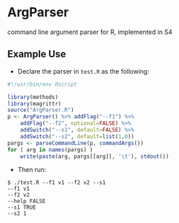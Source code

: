 # ArgParser
command line argument parser for R, implemented in S4

## Example Use
+ Declare the parser in `test.R` as the following:
```R
#!/usr/bin/env Rscript

library(methods)
library(magrittr)
source("ArgParser.R")
p <- ArgParser() %>% addFlag("--f1") %>%
    addFlag("--f2", optional=FALSE) %>%
    addSwitch("--s1", default=FALSE) %>%
    addSwitch("--s2", default=list(1,0))
pargs <- parseCommandLine(p, commandArgs())
for ( arg in names(pargs) )
    write(paste(arg, pargs[[arg]], '\t'), stdout())
```
+ Then run:
```
$ ./test.R --f1 v1 --f2 v2 --s1
--f1 v1     
--f2 v2     
--help FALSE    
--s1 TRUE   
--s2 1  
```
